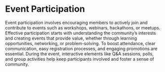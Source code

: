 # Event Participation

Event participation involves encouraging members to actively join and contribute to events such as workshops, webinars, hackathons, or meetups. Effective participation starts with understanding the community’s interests and creating events that provide value, whether through learning opportunities, networking, or problem-solving. To boost attendance, clear communication, easy registration processes, and engaging promotions are essential. During the event, interactive elements like Q&A sessions, polls, and group activities help keep participants involved and foster a sense of community. 
